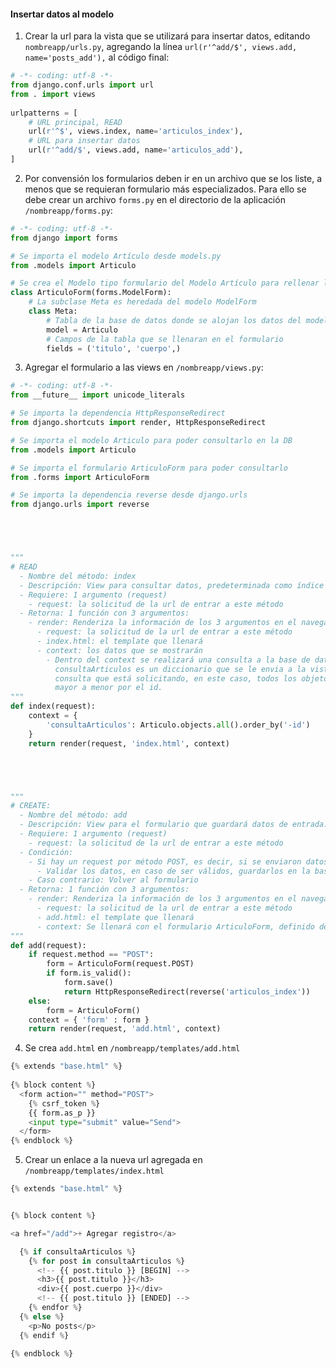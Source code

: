 #### Insertar datos al modelo

1. Crear la url para la vista que se utilizará para insertar datos, editando `nombreapp/urls.py`,
agregando la línea `url(r'^add/$', views.add, name='posts_add'),` al código final:

```python
# -*- coding: utf-8 -*-
from django.conf.urls import url
from . import views
 
urlpatterns = [
    # URL principal, READ
    url(r'^$', views.index, name='articulos_index'),
    # URL para insertar datos
    url(r'^add/$', views.add, name='articulos_add'),
]
```
2. Por convensión los formularios deben ir en un archivo que se los liste, a menos que se requieran
formulario más especializados. Para ello se debe crear un archivo `forms.py` en el directorio de la
aplicación `/nombreapp/forms.py`:
```python
# -*- coding: utf-8 -*-
from django import forms

# Se importa el modelo Artículo desde models.py
from .models import Articulo

# Se crea el Modelo tipo formulario del Modelo Artículo para rellenar los datos:
class ArticuloForm(forms.ModelForm):
    # La subclase Meta es heredada del modelo ModelForm
    class Meta:
        # Tabla de la base de datos donde se alojan los datos del modelo
        model = Articulo
        # Campos de la tabla que se llenaran en el formulario
        fields = ('titulo', 'cuerpo',)
```

3. Agregar el formulario a las views en `/nombreapp/views.py`:
```python
# -*- coding: utf-8 -*-
from __future__ import unicode_literals

# Se importa la dependencia HttpResponseRedirect
from django.shortcuts import render, HttpResponseRedirect

# Se importa el modelo Articulo para poder consultarlo en la DB
from .models import Articulo

# Se importa el formulario ArticuloForm para poder consultarlo
from .forms import ArticuloForm

# Se importa la dependencia reverse desde django.urls
from django.urls import reverse





"""
# READ
  - Nombre del método: index
  - Descripción: View para consultar datos, predeterminada como índice de la página.
  - Requiere: 1 argumento (request)
    - request: la solicitud de la url de entrar a este método
  - Retorna: 1 función con 3 argumentos:
    - render: Renderiza la información de los 3 argumentos en el navegador
      - request: la solicitud de la url de entrar a este método
      - index.html: el template que llenará
      - context: los datos que se mostrarán
        - Dentro del context se realizará una consulta a la base de datos llamada consultaArticulos:
          consultaArticulos es un diccionario que se le envia a la vista con los elementos de la
          consulta que está solicitando, en este caso, todos los objetos "Articulo" ordenados de
          mayor a menor por el id.
"""
def index(request):
    context = {
        'consultaArticulos': Articulo.objects.all().order_by('-id')
    }
    return render(request, 'index.html', context)





"""
# CREATE:
  - Nombre del método: add
  - Descripción: View para el formulario que guardará datos de entrada.
  - Requiere: 1 argumento (request)
    - request: la solicitud de la url de entrar a este método
  - Condición:
    - Si hay un request por método POST, es decir, si se enviaron datos desde el formulario:
      - Validar los datos, en caso de ser válidos, guardarlos en la base de datos y volver al índice
    - Caso contrario: Volver al formulario
  - Retorna: 1 función con 3 argumentos:
    - render: Renderiza la información de los 3 argumentos en el navegador
      - request: la solicitud de la url de entrar a este método
      - add.html: el template que llenará
      - context: Se llenará con el formulario ArticuloForm, definido de /nombreapp/forms.py
"""
def add(request):
    if request.method == "POST":
        form = ArticuloForm(request.POST)
        if form.is_valid():
            form.save()
            return HttpResponseRedirect(reverse('articulos_index'))
    else:
        form = ArticuloForm()
    context = { 'form' : form }
    return render(request, 'add.html', context)
```

4. Se crea `add.html` en `/nombreapp/templates/add.html`
```python
{% extends "base.html" %}
 
{% block content %}
  <form action="" method="POST">
    {% csrf_token %}
    {{ form.as_p }}
    <input type="submit" value="Send">
  </form>
{% endblock %}
```

5. Crear un enlace a la nueva url agregada en `/nombreapp/templates/index.html`
```python
{% extends "base.html" %}


{% block content %}

<a href="/add">+ Agregar registro</a>

  {% if consultaArticulos %}
    {% for post in consultaArticulos %}
      <!-- {{ post.titulo }} [BEGIN] -->
      <h3>{{ post.titulo }}</h3>
      <div>{{ post.cuerpo }}</div>
      <!-- {{ post.titulo }} [ENDED] -->
    {% endfor %}
  {% else %}
    <p>No posts</p>
  {% endif %}

{% endblock %}
```